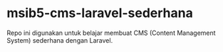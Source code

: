 # msib5-cms-laravel-sederhana
Repo ini digunakan untuk belajar membuat CMS (Content Management System) sederhana dengan Laravel.
